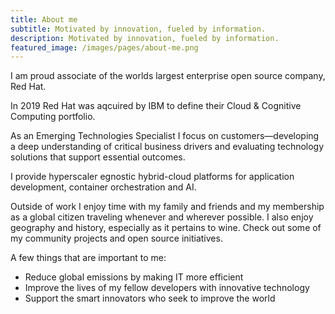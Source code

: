 ```yaml
---
title: About me
subtitle: Motivated by innovation, fueled by information. 
description: Motivated by innovation, fueled by information.
featured_image: /images/pages/about-me.png
---
```


I am proud associate of the worlds largest enterprise open source company, Red Hat. 

In 2019 Red Hat was aqcuired by IBM to define their Cloud & Cognitive Computing portfolio.

As an Emerging Technologies Specialist I focus on customers—developing a deep understanding of critical business drivers and evaluating technology solutions that support essential outcomes.

I provide hyperscaler egnostic hybrid-cloud platforms for application development, container orchestration and AI. 

Outside of work I enjoy time with my family and friends and my membership as a global citizen traveling whenever and wherever possible. I also enjoy geography and history, especially as it pertains to wine. Check out some of my community projects and open source initiatives.

A few things that are important to me:

* Reduce global emissions by making IT more efficient
* Improve the lives of my fellow developers with innovative technology
* Support the smart innovators who seek to improve the world